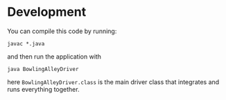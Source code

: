 # Development

You can compile this code by running:

```shell script
javac *.java
```

and then run the application with 

```shell script
java BowlingAlleyDriver
```

here `BowlingAlleyDriver.class` is the main driver class that integrates and runs everything together.